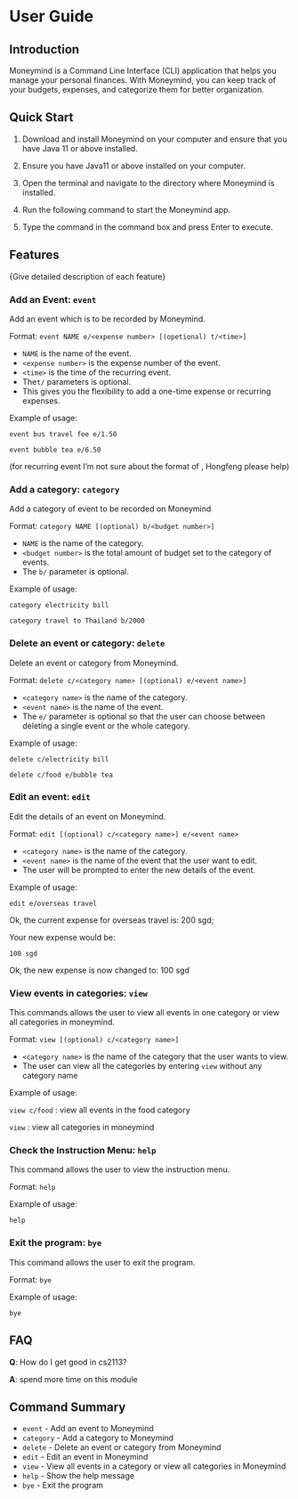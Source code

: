 # User Guide

## Introduction

Moneymind is a Command Line Interface (CLI) application that 
helps you manage your personal finances. 
With Moneymind, you can keep track of your budgets, 
expenses, and categorize them for better organization.

## Quick Start

1. Download and install Moneymind on your computer and ensure that you have Java 11 or above installed.

2. Ensure you have Java11 or above installed on your computer.

3. Open the terminal and navigate to the directory where Moneymind is installed.

4. Run the following command to start the Moneymind app.

5. Type the command in the command box and press Enter to execute.

## Features 

{Give detailed description of each feature}

### Add an Event: `event`
Add an event which is to be recorded by Moneymind.

Format: `event NAME e/<expense number> [(opetional) t/<time>]`

* `NAME` is the name of the event.
* `<expense number>` is the expense number of the event.
* `<time>` is the time of the recurring event.
* The`t/` parameters is optional.
* This gives you the flexibility to add a one-time expense or recurring expenses.

Example of usage:

`event bus travel fee e/1.50`

`event bubble tea e/6.50`

(for recurring event I’m not sure about the format of <time>, 
Hongfeng please help)

### Add a category: `category`

Add a category of event  to be recorded on Moneymind

Format: `category NAME [(optional) b/<budget number>]`

* `NAME` is the name of the category.
* `<budget number>` is the total amount of budget 
set to the category of events.
* The `b/` parameter is optional.

Example of usage:

`category electricity bill`

`category travel to Thailand b/2000`

### Delete an event or category: `delete`

Delete an event or category from Moneymind.

Format: `delete c/<category name> [(optional) e/<event name>]`

* `<category name>` is the name of the category.
* `<event name>` is the name of the event.
* The `e/` parameter is optional so that the user can choose between deleting a single event or the whole category.

Example of usage:

`delete c/electricity bill`

`delete c/food e/bubble tea`

### Edit an event: `edit`

Edit the details of an event on Moneymind.

Format: `edit [(optional) c/<category name>] e/<event name> `

* `<category name>` is the name of the category.
* `<event name>` is the name of the event that the user want to edit.
* The user will be prompted to enter the new details of the event.

Example of usage:

`edit e/overseas travel`

Ok, the current expense for overseas travel is:  200 sgd;

Your new expense would be:

`100 sgd`

Ok, the new expense is now changed to: 100 sgd

### View events in categories: `view`

This commands allows the user to view all events in one category or view all categories in moneymind.

Format: `view [(optional) c/<category name>]`

* `<category name>` is the name of the category that the user wants to view.
* The user can view all the categories by entering `view` without any category name

Example of usage:

`view c/food` : view all events in the food category

`view` : view all categories in moneymind

### Check the Instruction Menu: `help`

This command allows the user to view the instruction menu.

Format: `help`

Example of usage:

`help`

### Exit the program: `bye`

This command allows the user to exit the program.

Format: `bye`

Example of usage:

`bye`

## FAQ

**Q**: How do I get good in cs2113? 

**A**: spend more time on this module

## Command Summary

* `event` - Add an event to Moneymind
* `category` - Add a category to Moneymind
* `delete` - Delete an event or category from Moneymind
* `edit` - Edit an event in Moneymind
* `view` - View all events in a category or view all categories in Moneymind
* `help` - Show the help message
* `bye` - Exit the program
